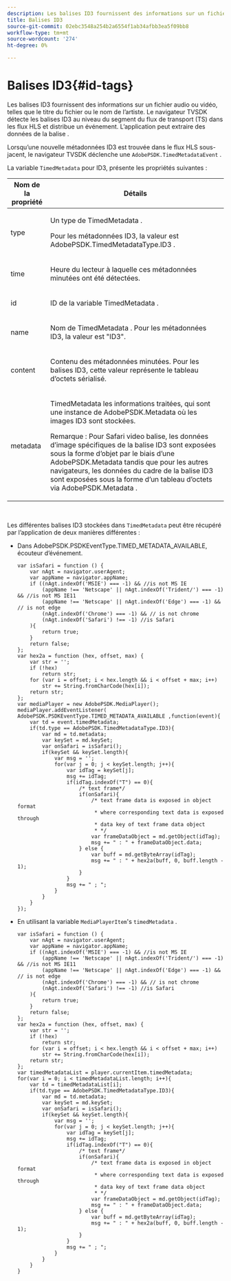 ```yaml
---
description: Les balises ID3 fournissent des informations sur un fichier audio ou vidéo, telles que le titre du fichier ou le nom de l’artiste. Le navigateur TVSDK détecte les balises ID3 au niveau du segment du flux de transport (TS) dans les flux HLS et distribue un événement. L’application peut extraire des données de la balise .
title: Balises ID3
source-git-commit: 02ebc3548a254b2a6554f1ab34afbb3ea5f09bb8
workflow-type: tm+mt
source-wordcount: '274'
ht-degree: 0%

---
```


# Balises ID3{#id-tags}

Les balises ID3 fournissent des informations sur un fichier audio ou vidéo, telles que le titre du fichier ou le nom de l’artiste. Le navigateur TVSDK détecte les balises ID3 au niveau du segment du flux de transport (TS) dans les flux HLS et distribue un événement. L’application peut extraire des données de la balise .

Lorsqu’une nouvelle métadonnées ID3 est trouvée dans le flux HLS sous-jacent, le navigateur TVSDK déclenche une `AdobePSDK.TimedMetadataEvent` .

La variable `TimedMetadata` pour ID3, présente les propriétés suivantes :

<table id="table_6C61886187FB44B4B9821E4B00200018"> 
 <thead> 
  <tr> 
   <th colname="col1" class="entry"> Nom de la propriété </th> 
   <th colname="col2" class="entry"> Détails </th> 
  </tr> 
 </thead>
 <tbody> 
  <tr> 
   <td colname="col1"> <p> <span class="codeph"> type </span> </p> </td> 
   <td colname="col2"> <p>Un type de <span class="codeph"> TimedMetadata </span> . </p> <p>Pour les métadonnées ID3, la valeur est <span class="codeph"> AdobePSDK.TimedMetadataType.ID3 </span>. </p> </td> 
  </tr> 
  <tr> 
   <td colname="col1"> <p> <span class="codeph"> time </span> </p> </td> 
   <td colname="col2"> <p> Heure du lecteur à laquelle ces métadonnées minutées ont été détectées. </p> </td> 
  </tr> 
  <tr> 
   <td colname="col1"> <p> <span class="codeph"> id </span> </p> </td> 
   <td colname="col2"> <p>ID de la variable <span class="codeph"> TimedMetadata </span> . </p> </td> 
  </tr> 
  <tr> 
   <td colname="col1"> <p> <span class="codeph"> name </span> </p> </td> 
   <td colname="col2"> <p>Nom de <span class="codeph"> TimedMetadata </span> . Pour les métadonnées ID3, la valeur est "ID3". </p> </td> 
  </tr> 
  <tr> 
   <td colname="col1"> <p> <span class="codeph"> content </span> </p> </td> 
   <td colname="col2"> <p>Contenu des métadonnées minutées. Pour les balises ID3, cette valeur représente le tableau d’octets sérialisé. </p> </td> 
  </tr> 
  <tr> 
   <td colname="col1"> <p> <span class="codeph"> metadata </span> </p> </td> 
   <td colname="col2"> <p> <span class="codeph"> TimedMetadata </span> les informations traitées, qui sont une instance de <span class="codeph"> AdobePSDK.Metadata </span> où les images ID3 sont stockées. </p> <p> <p>Remarque : Pour Safari <span class="codeph"> video </span> balise, les données d’image spécifiques de la balise ID3 sont exposées sous la forme d’objet par le biais d’une <span class="codeph"> AdobePSDK.Metadata </span> tandis que pour les autres navigateurs, les données du cadre de la balise ID3 sont exposées sous la forme d’un tableau d’octets via <span class="codeph"> AdobePSDK.Metadata </span> . </p> </p> </td> 
  </tr> 
 </tbody> 
</table>

&#x200B;

Les différentes balises ID3 stockées dans `TimedMetadata` peut être récupéré par l’application de deux manières différentes :

* Dans AdobePSDK.PSDKEventType.TIMED_METADATA_AVAILABLE, écouteur d’événement.

  ```
  var isSafari = function () { 
      var nAgt = navigator.userAgent; 
      var appName = navigator.appName; 
      if ((nAgt.indexOf('MSIE') === -1) && //is not MS IE 
          (appName !== 'Netscape' || nAgt.indexOf('Trident/') === -1) && //is not MS IE11 
          (appName !== 'Netscape' || nAgt.indexOf('Edge') === -1) && // is not edge 
          (nAgt.indexOf('Chrome') === -1) && // is not chrome 
          (nAgt.indexOf('Safari') !== -1) //is Safari 
      ){ 
          return true; 
      } 
      return false; 
  }; 
  var hex2a = function (hex, offset, max) { 
      var str = ''; 
      if (!hex) 
          return str; 
      for (var i = offset; i < hex.length && i < offset + max; i++) 
          str += String.fromCharCode(hex[i]); 
      return str; 
  }; 
  var mediaPlayer = new AdobePSDK.MediaPlayer(); 
  mediaPlayer.addEventListener( AdobePSDK.PSDKEventType.TIMED_METADATA_AVAILABLE ,function(event){ 
      var td = event.timedMetadata; 
      if(td.type == AdobePSDK.TimedMetadataType.ID3){ 
          var md = td.metadata; 
          var keySet = md.keySet; 
          var onSafari = isSafari(); 
          if(keySet && keySet.length){ 
              var msg = ''; 
              for(var j = 0; j < keySet.length; j++){ 
                  var idTag = keySet[j]; 
                  msg += idTag; 
                  if(idTag.indexOf("T") == 0){ 
                      /* text frame*/ 
                      if(onSafari){ 
                          /* text frame data is exposed in object format 
                           * where corresponding text data is exposed through 
                           * data key of text frame data object 
                           * */ 
                          var frameDataObject = md.getObject(idTag); 
                          msg += " : " + frameDataObject.data; 
                      } else { 
                          var buff = md.getByteArray(idTag); 
                          msg += " : " + hex2a(buff, 0, buff.length - 1); 
                      } 
                  } 
                  msg += " ; "; 
              } 
          } 
      } 
  }); 
  ```

* En utilisant la variable `MediaPlayerItem`&#39;s `timedMetadata` .

  ```
  var isSafari = function () { 
      var nAgt = navigator.userAgent; 
      var appName = navigator.appName; 
      if ((nAgt.indexOf('MSIE') === -1) && //is not MS IE 
          (appName !== 'Netscape' || nAgt.indexOf('Trident/') === -1) && //is not MS IE11 
          (appName !== 'Netscape' || nAgt.indexOf('Edge') === -1) && // is not edge 
          (nAgt.indexOf('Chrome') === -1) && // is not chrome 
          (nAgt.indexOf('Safari') !== -1) //is Safari 
      ){ 
          return true; 
      } 
      return false; 
  }; 
  var hex2a = function (hex, offset, max) { 
      var str = ''; 
      if (!hex) 
          return str; 
      for (var i = offset; i < hex.length && i < offset + max; i++) 
          str += String.fromCharCode(hex[i]); 
      return str; 
  }; 
  var timedMetadataList = player.currentItem.timedMetadata; 
  for(var i = 0; i < timedMetadataList.length; i++){ 
      var td = timedMetadataList[i]; 
      if(td.type == AdobePSDK.TimedMetadataType.ID3){ 
          var md = td.metadata; 
          var keySet = md.keySet; 
          var onSafari = isSafari(); 
          if(keySet && keySet.length){ 
              var msg = ''; 
              for(var j = 0; j < keySet.length; j++){ 
                  var idTag = keySet[j]; 
                  msg += idTag; 
                  if(idTag.indexOf("T") == 0){ 
                      /* text frame*/ 
                      if(onSafari){ 
                          /* text frame data is exposed in object format 
                           * where corresponding text data is exposed through 
                           * data key of text frame data object 
                           * */ 
                          var frameDataObject = md.getObject(idTag); 
                          msg += " : " + frameDataObject.data; 
                      } else { 
                          var buff = md.getByteArray(idTag); 
                          msg += " : " + hex2a(buff, 0, buff.length - 1); 
                      } 
                  } 
                  msg += " ; "; 
              } 
          } 
      } 
  } 
  ```
